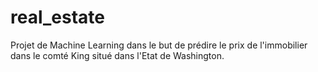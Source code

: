 # real_estate
Projet de Machine Learning dans le but de prédire le prix de l'immobilier dans le comté King situé dans l'Etat de Washington.
